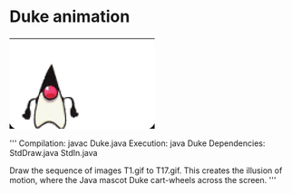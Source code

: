 # Duke animation
![Duke screenshot](duke_screenshot.png)

'''
Compilation:  javac Duke.java
Execution:    java Duke
Dependencies: StdDraw.java StdIn.java

Draw the sequence of images T1.gif to T17.gif. This creates
the illusion of motion, where the Java mascot Duke cart-wheels
across the screen.
'''
